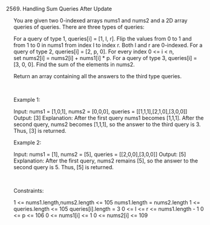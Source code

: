 2569. Handling Sum Queries After Update

You are given two 0-indexed arrays nums1 and nums2 and a 2D array queries of queries. There are three types of queries:

For a query of type 1, queries[i] = [1, l, r]. Flip the values from 0 to 1 and from 1 to 0 in nums1 from index l to index r. Both l and r are 0-indexed.
For a query of type 2, queries[i] = [2, p, 0]. For every index 0 <= i < n, set nums2[i] = nums2[i] + nums1[i] * p.
For a query of type 3, queries[i] = [3, 0, 0]. Find the sum of the elements in nums2.

Return an array containing all the answers to the third type queries.

 

Example 1:

Input: nums1 = [1,0,1], nums2 = [0,0,0], queries = [[1,1,1],[2,1,0],[3,0,0]]
Output: [3]
Explanation: After the first query nums1 becomes [1,1,1]. After the second query, nums2 becomes [1,1,1], so the answer to the third query is 3. Thus, [3] is returned.


Example 2:

Input: nums1 = [1], nums2 = [5], queries = [[2,0,0],[3,0,0]]
Output: [5]
Explanation: After the first query, nums2 remains [5], so the answer to the second query is 5. Thus, [5] is returned.


 

Constraints:

1 <= nums1.length,nums2.length <= 105
nums1.length = nums2.length
1 <= queries.length <= 105
queries[i].length = 3
0 <= l <= r <= nums1.length - 1
0 <= p <= 106
0 <= nums1[i] <= 1
0 <= nums2[i] <= 109